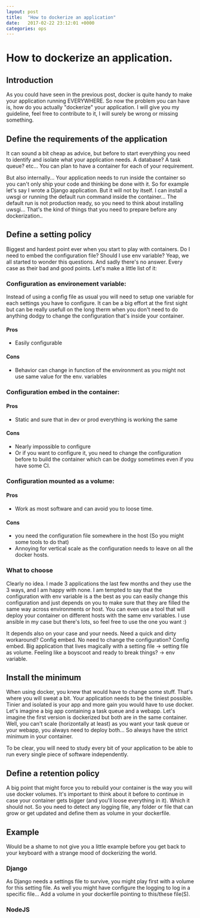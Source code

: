 ```yaml
---
layout: post
title:  "How to dockerize an application"
date:   2017-02-22 23:12:01 +0000
categories: ops
---
```


# How to dockerize an application.

## Introduction

As you could have seen in the previous post, docker is quite handy to make your application running EVERYWHERE. So now the problem you can have is, how do you actually "dockerize" your application. I will give you my guideline, feel free to contribute to it, I will surely be wrong or missing something.

## Define the requirements of the application

It can sound a bit cheap as advice, but before to start everything you need to identify and isolate what your application needs. A database? A task queue? etc... You can plan to have a container for each of your requirement.

But also internally... Your application needs to run inside the container so you can't only ship your code and thinking be done with it. So for example let's say I wrote a Django application. But it will not by itself. I can install a uwsgi or running the default run command inside the container... The default run is not production ready, so you need to think about installing uwsgi... That's the kind of things that you need to prepare before any dockerization..


## Define a setting policy

Biggest and hardest point ever when you start to play with containers. Do I need to embed the configuration file? Should I use env variable? Yeap, we all started to wonder this questions. And sadly there's no answer. Every case as their bad and good points. Let's make a little list of it:

### Configuration as environement variable:

Instead of using a config file as usual you will need to setup one variable for each settings you have to configure. It can be a big effort at the first sight but can be really usefull on the long therm when you don't need to do anything dodgy to change the configuration that's inside your container.

#### Pros

* Easily configurable

#### Cons

* Behavior can change in function of the environment as you might not use same value for the env. variables

### Configuration embed in the container:

#### Pros

* Static and sure that in dev or prod everything is working the same

#### Cons

* Nearly impossible to configure
* Or if you want to configure it, you need to change the configuration before to build the container which can be dodgy sometimes even if you have some CI.

### Configuration mounted as a volume:

#### Pros
* Work as most software and can avoid you to loose time.

#### Cons
* you need the configuration file somewhere in the host (So you might some tools to do that)
* Annoying for vertical scale as the configuration needs to leave on all the docker hosts.

### What to choose

Clearly no idea. I made 3 applications the last few months and they use the 3 ways, and I am happy with none. I am tempted to say that the configuration with env variable is a the best as you can easily change this configuration and just depends on you to make sure that they are filled the same way across environments or host. You can even use a tool that will deploy your container on different hosts with the same env variables. I use ansible in my case but there's lots, so feel free to use the one you want :)

It depends also on your case and your needs. Need a quick and dirty workaround?  Config embed. No need to change the configuration? Config embed. Big application that lives magically with a setting file -> setting file as volume. Feeling like a boyscoot and ready to break things? -> env variable.

## Install the minimum

When using docker, you knew that would have to change some stuff. That's where you will sweat a bit. Your application needs to be the tiniest possible. Tinier and isolated is your app and more gain you would have to use docker. Let's imagine a big app containing a task queue and a webapp. Let's imagine the first version is dockerized but both are in the same container. Well, you can't scale (horizontally at least) as you want your task queue or your webapp, you always need to deploy both... So always have the strict minimum in your container.

To be clear, you will need to study every bit of your application to be able to run every single piece of software independently. 

## Define a retention policy

A big point that might force you to rebuild your container is the way you will use docker volumes. It's important to think about it before to continue in case your container gets bigger (and you'll loose everything in it). Which it should not. So you need to detect any logging file, any folder or file that can grow or get updated and define them as volume in your dockerfile.

## Example

Would be a shame to not give you a little example before you get back to your keyboard with a strange mood of dockerizing the world. 

### Django

As Django needs a settings file to survive, you might play first with a volume for this setting file. As well you might have configure the logging to log in a specific file... Add a volume in your dockerfile pointing to this/these file(S). 

### NodeJS


